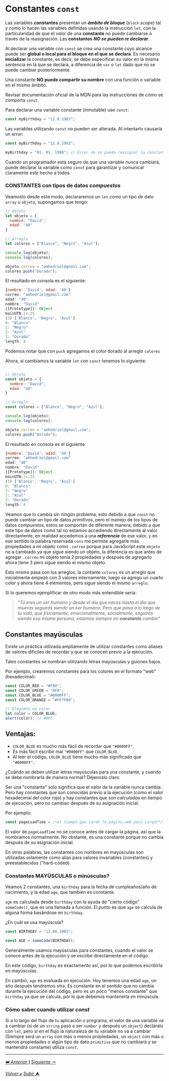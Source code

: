 # Constantes `const`

Las variables **constantes** presentan un ***ámbito de bloque*** (`block` *scope*) tal y como lo hacen las variables definidas usando la instrucción `let`, con la particularidad de que el valor de una **constante** no puede cambiarse a través de la reasignación. Las **constantes** ***NO se pueden re declarar***.

Al declarar una variable con `const` se crea una constante cuyo alcance puede ser **global o local para el bloque en el que se declara**. Es necesario **inicializar** la constante, es decir, se debe especificar su valor en la misma sentencia en la que se declara, a diferencia de `var` o `let` dado que no se puede cambiar posteriormente.

Una constante **NO puede compartir su nombre** con una función o variable en el mismo ámbito.

Revisar documentación oficial de la MDN para las instrucciones de cómo se comporta `const`.

Para declarar una variable constante (inmutable) use `const`:

```js
const myBirthday = "12.8.1983";
```
Las variables utilizando `const` no pueden ser alterada. Al intentarlo causaría un error:

```js
const myBirthday = "12.8.1983";

myBirthday = "01. 01. 1998"; // Error no se puede reasignar la constante
```
Cuando un  programador está seguro de que una variable nunca cambiará, puede declarar la variable como `const` para garantizar y comunicar claramente este hecho a todos.

### **CONSTANTES** con tipos de datos ***compuestos***

Veamoslo desde este modo, declararemos un ```let``` como un tipo de dato ```array``` u ```objeto```, supongamos que tengo:
``` js
// Objeto
let objeto = {
  nombre: "David",
  edad: "40"
}

// Arreglo
let colores = ["Blanco", "Negro", "Azul"];

console.log(objeto);
console.log(colores);

objeto.correo = "amhedriel@gmail.com";
colores.push("Dorado");
``` 
El resultado en consola es el siguiente:

```js
{nombre: 'David', edad: '40'}
correo: "amhedriel@gmail.com"
edad: "40"
nombre: "David"
[[Prototype]]: Object
mainUTN.js:25 
(3) ['Blanco', 'Negro', 'Azul']
0: "Blanco"
1: "Negro"
2: "Azul"
3: "Dorado"
length: 4
``` 
Podemos notar que con `push` agregamos el color dorado al arreglo `colores`

Ahora, si cambiamos la variable `let` con `const` tenemos lo siguiente:

```js

// Objeto
const objeto = {
  nombre: "David",
  edad: "40"
}

// Arreglo
const colores = ["Blanco", "Negro", "Azul"];

console.log(objeto);
console.log(colores);

objeto.correo = "amhedriel@gmail.com";
colores.push("Dorado");
``` 
El resultado en consola es el siguiente:

```js
{nombre: 'David', edad: '40'}
correo: "amhedriel@gmail.com"
edad: "40"
nombre: "David"
[[Prototype]]: Object
mainUTN.js:25 
(3) ['Blanco', 'Negro', 'Azul']
0: "Blanco"
1: "Negro"
2: "Azul"
3: "Dorado"
length: 4
``` 
Veamos que lo cambia sin ningún problema, esto debido a que `const` no puede cambiar un tipo de datos *primitivos*, pero el manejo de los tipos de datos *compuestos*, estos se comportan de diferente manera, debido a que este tipo de datos como tal no estamos accediendo directamente al valor directamente, en realidad accedemos a una ***referencia*** de ese valor, y en ese sentido la palabra reservada `cons` me permite agregarle más propiedades a mi objeto como `.correo` porque para JavaScript este `objeto` no a cambiado ya que sigue siendo un objeto, la diferencia es que antes de agregar `.correo` mi objeto tenía 2 propiedades y después de agregarlo ahora tiene 3 pero sigue siendo el mismo objeto.

Esto mismo pasa con los arreglos, la contante `colores` es un arreglo que inicialmente empezó con 3 valores internamente, luego se agrego un cuarto color y ahora tiene 4 elementos, pero sigue siendo el mismo `arreglo`.

Si lo queremos ejemplificar de otro modo más entendible sería:
> *"Tú eres un ser humano y desde el día que naces hasta el día que mueras seguirás siendo un ser humano. Pero que pasa a lo largo de tu vida, que físicamente, emocionalmente, socialmente, seguirás siendo esa misma persona, estamos siempre en **constante** cambio"*


## Constantes mayúsculas

Existe un práctica utilizada ampliamente de utilizar constantes como aliases de valores difíciles de recordar y que se conocen previo a la ejecución.

Tales constantes se nombran utilizando letras mayúsculas y guiones bajos.

Por ejemplo, crearemos constantes para los colores en el formato "web" (hexadecimal):

```js
const COLOR_RED = "#F00";
const COLOR_GREEN = "0F0";
const COLOR_BLUE = "#0000FF";
const COLOR_ORANGE = "#FF7F00";

// Elegimos un color
let color = COLOR_BLUE;
alert(color); // #00f
```
## Ventajas:

* ``COLOR_BLUE`` es mucho más fácil de recordar que ``"#0000FF"``.
* Es más fácil escribir mal `"#0000FF"` que `COLOR_BLUE`.
* Al leer el código, `COLOR_BLUE` tiene mucho más significado que `"#0000FF"`.

¿Cuándo se deben utilizar letras mayúsculas para una constante, y cuando se debe nombrarla de manera normal?
Déjenoslo claro.

Ser una "constante" solo significa que el valor de la variable nunca cambia. Pero hay constantes que son conocidas previo a la ejecución (como el valor hexadecimal del color rojo) y hay constantes que son *calculadas* en tiempo de ejecución, pero no cambian después de su asignación inicial.

Por ejemplo:

```js
const pageLoadTime = /*el tiempo que tardó la página web para cargar*/;
```
El valor de `pageLoadTime` no se conoce antes de cargar la página, así que la nombramos normalmente. No obstante, es una constante porque no cambia después de su asignación inicial.

En otras palabras, las constantes con nombres en mayúsculas son utilizadas solamente como alias para valores invariables (constantes) y preestablecidos ("hard-coded).

### Constantes MAYÜSCULAS o minúsculas?

Veamos 2 constantes, una `birthday` para la fecha de cumpleaños/año de nacimiento, y la edad `age`, que también es constante.

`age` es calculada desde `birthday` con la ayuda de "cierto código" ``someCode()``, que es una llamada a función. El punto es que `age` se calcula de alguna forma basándose en `birthday`.

¿En cuál se usa mayúscula?

```js
const BIRTHDAY = "12.08.1983";

const AGE = someCode(BIRTHDAY);
```
Generalmente usamos mayúsculas para constantes, cuando el valor se conoce antes de la ejecución y se escribe directamente en el código.

En este código, `birthday` es exactamente así, por lo que podemos escribirla en mayúsculas.

En cambio, `age` es evaluada en ejecución. Hoy tenemos una edad `age`, un año después tendremos otra. Es constante en el sentido que no cambia durante la ejecución del código, pero es un poco "menos constante" que `birthday` ya que se calcula, por lo que debemos mantenerla en minúscula.

### Cómo saber cuando utilizar ***const***

Si a lo largo del flujo de tu aplicación o programa, el valor de una variable va a cambiar (si de un `string` pasó a ser `number` y después un `object`) decláralo con `let`, pero si en el flujo la naturaleza de tu variable no va a cambiar (Siempre será un `array` con más o menos propiedades, un `object` con más o menos propiedades o algún tipo de dato `primitivo` que no cambiará y se mantendrá constante) utiliza `const`.

---

[**&#11176;** *Anterior* &#11007;](/JavaScript/TeoriaJS/002_variables.md "Variables") 
[Siguiente **&#129042;**](/JavaScript/TeoriaJS/003_tiposDeDatos.md "Datos")

[*Volver* **&ldca;**](/JavaScript/TeoriaJS/README.md "Regresar a página Principal") 
[*Subir* **&#11165;**](# "Ir al título")